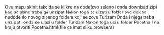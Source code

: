 Ovu mapu skinit tako da se klikne na code(ovo zeleno i onda download zip) kad se skine treba ga unzipat
Nakon toga se ulzati u folder sve dok se nedode do novog zipanog foldera koji se zove Turizam
Onda i njega treba unzipat i onda se ulazi u folder Turizam 
Nakon toga uci u folder Pocetna 
I na kraju otvoriti Pocetna.html(file ce imat sliku browsera) 
